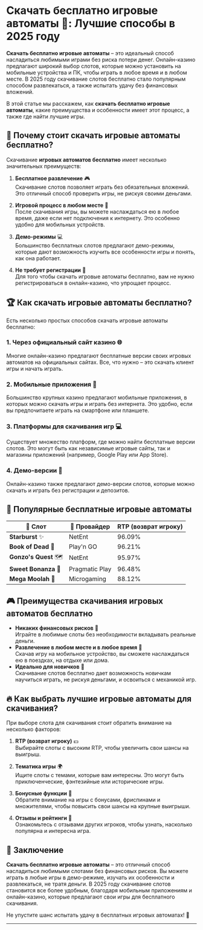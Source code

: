 # Скачать бесплатно игровые автоматы 🎰: Лучшие способы в 2025 году

**Скачать бесплатно игровые автоматы** – это идеальный способ насладиться любимыми играми без риска потери денег. Онлайн-казино предлагают широкий выбор слотов, которые можно установить на мобильные устройства и ПК, чтобы играть в любое время и в любом месте. В 2025 году скачивание слотов бесплатно стало популярным способом развлекаться, а также испытать удачу без финансовых вложений.

В этой статье мы расскажем, как **скачать бесплатно игровые автоматы**, какие преимущества и особенности имеет этот процесс, а также где найти лучшие игры.

## 🎯 Почему стоит скачать игровые автоматы бесплатно?

Скачивание **игровых автоматов бесплатно** имеет несколько значительных преимуществ:

1. **Бесплатное развлечение** 🎮  
   Скачивание слотов позволяет играть без обязательных вложений. Это отличный способ проверить игры, не рискуя своими деньгами.

2. **Игровой процесс в любом месте** 📱  
   После скачивания игры, вы можете наслаждаться ею в любое время, даже если нет подключения к интернету. Это особенно удобно для мобильных устройств.

3. **Демо-режимы** 💻  
   Большинство бесплатных слотов предлагают демо-режимы, которые дают возможность изучить все особенности игры и понять, как она работает.

4. **Не требует регистрации** 🚫  
   Для того чтобы скачать игровые автоматы бесплатно, вам не нужно регистрироваться в онлайн-казино, что упрощает процесс.

## 🏆 Как скачать игровые автоматы бесплатно?

Есть несколько простых способов скачать игровые автоматы бесплатно:

### 1. **Через официальный сайт казино** 🌐  
   Многие онлайн-казино предлагают бесплатные версии своих игровых автоматов на официальных сайтах. Все, что нужно – это скачать клиент игры и начать играть.

### 2. **Мобильные приложения** 📲  
   Большинство крупных казино предлагают мобильные приложения, в которых можно скачать игры и играть без интернета. Это удобно, если вы предпочитаете играть на смартфоне или планшете.

### 3. **Платформы для скачивания игр** 💻  
   Существует множество платформ, где можно найти бесплатные версии слотов. Это могут быть как независимые игровые сайты, так и магазины приложений (например, Google Play или App Store).

### 4. **Демо-версии** 🎁  
   Онлайн-казино также предлагают демо-версии слотов, которые можно скачать и играть без регистрации и депозитов.

## 🎯 Популярные бесплатные игровые автоматы

| 🎰 Слот                 | 🎡 Провайдер           | RTP (возврат игроку)  |  
|------------------------|-----------------------|-----------------------|  
| **Starburst** ✨        | NetEnt                | 96.09%                |  
| **Book of Dead** 📖    | Play'n GO             | 96.21%                |  
| **Gonzo's Quest** 🗺   | NetEnt                | 95.97%                |  
| **Sweet Bonanza** 🍭   | Pragmatic Play        | 96.48%                |  
| **Mega Moolah** 🦁     | Microgaming           | 88.12%                |

## 🎮 Преимущества скачивания игровых автоматов бесплатно

- **Никаких финансовых рисков** 💸  
   Играйте в любимые слоты без необходимости вкладывать реальные деньги.
- **Развлечение в любом месте и в любое время** 📱  
   Скачав игру на мобильное устройство, вы сможете наслаждаться ею в поездках, на отдыхе или дома.
- **Идеально для новичков** 🚀  
   Скачивание слотов бесплатно дает возможность новичкам научиться играть, не рискуя деньгами, и освоиться с механикой игр.

## 🔥 Как выбрать лучшие игровые автоматы для скачивания?

При выборе слота для скачивания стоит обратить внимание на несколько факторов:

1. **RTP (возврат игроку)** 💵  
   Выбирайте слоты с высоким RTP, чтобы увеличить свои шансы на выигрыш.
   
2. **Тематика игры** 🌍  
   Ищите слоты с темами, которые вам интересны. Это могут быть приключенческие, фэнтезийные или исторические игры.

3. **Бонусные функции** 🎁  
   Обратите внимание на игры с бонусами, фриспинами и множителями, чтобы повысить свои шансы на крупные выигрыши.

4. **Отзывы и рейтинги** 🌟  
   Ознакомьтесь с отзывами других игроков, чтобы узнать, насколько популярна и интересна игра.

## 🏅 Заключение

**Скачать бесплатно игровые автоматы** – это отличный способ насладиться любимыми слотами без финансовых рисков. Вы можете играть в любые игры в демо-режиме, изучать их особенности и развлекаться, не тратя деньги. В 2025 году скачивание слотов становится все более удобным, благодаря мобильным приложениям и онлайн-казино, которые предлагают свои игры для бесплатного скачивания.

Не упустите шанс испытать удачу в бесплатных игровых автоматах! 🎰

---

